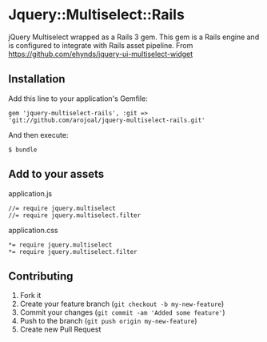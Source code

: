 # Jquery::Multiselect::Rails

jQuery Multiselect wrapped as a Rails 3 gem. This gem is a Rails engine and is configured to integrate with Rails asset pipeline.
From https://github.com/ehynds/jquery-ui-multiselect-widget

## Installation

Add this line to your application's Gemfile:

    gem 'jquery-multiselect-rails', :git => 'git://github.com/arojoal/jquery-multiselect-rails.git'

And then execute:

    $ bundle

## Add to your assets

application.js

	//= require jquery.multiselect
	//= require jquery.multiselect.filter

application.css

	*= require jquery.multiselect
	*= require jquery.multiselect.filter


## Contributing

1. Fork it
2. Create your feature branch (`git checkout -b my-new-feature`)
3. Commit your changes (`git commit -am 'Added some feature'`)
4. Push to the branch (`git push origin my-new-feature`)
5. Create new Pull Request
